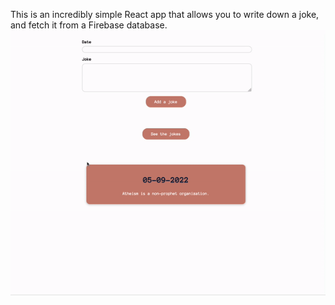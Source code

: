 This is an incredibly simple React app that allows you to write down a joke, and fetch it from a Firebase database.
![](https://github.com/omersakmar/get-your-jokes/blob/master/add-a-new-joke.gif)
